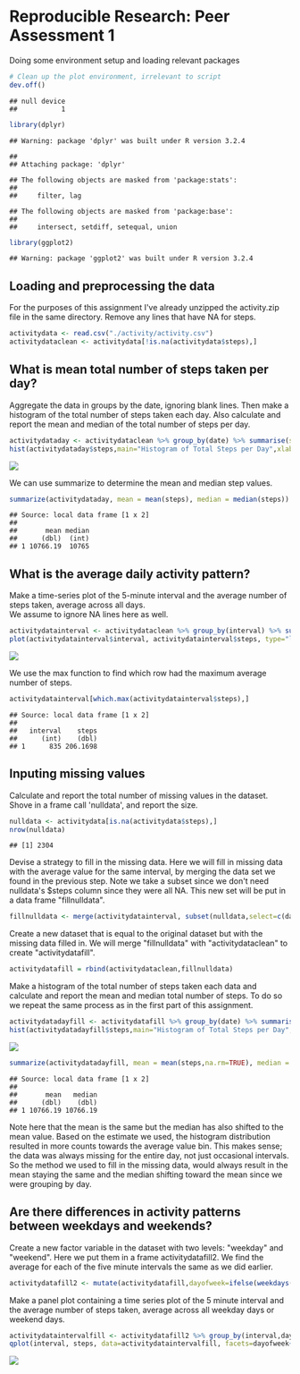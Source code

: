 # Reproducible Research: Peer Assessment 1
Doing some environment setup and loading relevant packages

```r
# Clean up the plot environment, irrelevant to script
dev.off()
```

```
## null device 
##           1
```

```r
library(dplyr)  
```

```
## Warning: package 'dplyr' was built under R version 3.2.4
```

```
## 
## Attaching package: 'dplyr'
```

```
## The following objects are masked from 'package:stats':
## 
##     filter, lag
```

```
## The following objects are masked from 'package:base':
## 
##     intersect, setdiff, setequal, union
```

```r
library(ggplot2)
```

```
## Warning: package 'ggplot2' was built under R version 3.2.4
```


## Loading and preprocessing the data
For the purposes of this assignment I've already unzipped the activity.zip file in the same directory.  Remove any lines that have NA for steps.


```r
activitydata <- read.csv("./activity/activity.csv")  
activitydataclean <- activitydata[!is.na(activitydata$steps),]
```


## What is mean total number of steps taken per day?
Aggregate the data in groups by the date, ignoring blank lines.  Then make a histogram of the total number of steps taken each day.  Also calculate and report the mean and median of the total number of steps per day.


```r
activitydataday <- activitydataclean %>% group_by(date) %>% summarise(steps = sum(steps))  
hist(activitydataday$steps,main="Histogram of Total Steps per Day",xlab="Step Counts")
```

![](PA1_template_files/figure-html/unnamed-chunk-3-1.png)

We can use summarize to determine the mean and median step values.


```r
summarize(activitydataday, mean = mean(steps), median = median(steps))
```

```
## Source: local data frame [1 x 2]
## 
##       mean median
##      (dbl)  (int)
## 1 10766.19  10765
```

## What is the average daily activity pattern?
Make a time-series plot of the 5-minute interval and the average number of steps taken, average across all days.  
We assume to ignore NA lines here as well.


```r
activitydatainterval <- activitydataclean %>% group_by(interval) %>% summarise(steps = mean(steps))
plot(activitydatainterval$interval, activitydatainterval$steps, type="l", xlab="Interval", ylab="Average Steps", main="Average Daily Activity Pattern")
```

![](PA1_template_files/figure-html/unnamed-chunk-5-1.png)

We use the max function to find which row had the maximum average number of steps.


```r
activitydatainterval[which.max(activitydatainterval$steps),]
```

```
## Source: local data frame [1 x 2]
## 
##   interval    steps
##      (int)    (dbl)
## 1      835 206.1698
```

## Inputing missing values
Calculate and report the total number of missing values in the dataset.  Shove in a frame call 'nulldata', and report the size.


```r
nulldata <- activitydata[is.na(activitydata$steps),]
nrow(nulldata)
```

```
## [1] 2304
```

Devise a strategy to fill in the missing data.  Here we will fill in missing data with the average value for the same interval, by merging the data set we found in the previous step.  Note we take a subset since we don't need nulldata's $steps column since they were all NA.  This new set will be put in a data frame "fillnulldata".


```r
fillnulldata <- merge(activitydatainterval, subset(nulldata,select=c(date,interval)), by="interval")
```

Create a new dataset that is equal to the original dataset but with the missing data filled in.  We will merge "fillnulldata" with "activitydataclean" to create "activitydatafill".


```r
activitydatafill = rbind(activitydataclean,fillnulldata)
```

Make a histogram of the total number of steps taken each data and calculate and report the mean and median total number of steps.  To do so we repeat the same process as in the first part of this assignment.


```r
activitydatadayfill <- activitydatafill %>% group_by(date) %>% summarise(steps = sum(steps))
hist(activitydatadayfill$steps,main="Histogram of Total Steps per Day",xlab="Step Counts")
```

![](PA1_template_files/figure-html/unnamed-chunk-10-1.png)

```r
summarize(activitydatadayfill, mean = mean(steps,na.rm=TRUE), median = median(steps,na.rm=TRUE))
```

```
## Source: local data frame [1 x 2]
## 
##       mean   median
##      (dbl)    (dbl)
## 1 10766.19 10766.19
```

Note here that the mean is the same but the median has also shifted to the mean value.  Based on the estimate we used, the histogram distribution resulted in more counts towards the average value bin.  This makes sense; the data was always missing for the entire day, not just occasional intervals.  So the method we used to fill in the missing data, would always result in the mean staying the same and the median shifting toward the mean since we were grouping by day.

## Are there differences in activity patterns between weekdays and weekends?
Create a new factor variable in the dataset with two levels: "weekday" and "weekend".  Here we put them in a frame activitydatafill2.  We find the average for each of the five minute intervals the same as we did earlier.


```r
activitydatafill2 <- mutate(activitydatafill,dayofweek=ifelse(weekdays(as.Date(activitydatafill$date)) == "Saturday" | weekdays(as.Date(activitydatafill$date)) == "Sunday", "weekend", "weekday"))
```

Make a panel plot containing a time series plot of the 5 minute interval and the average number of steps taken, average across all weekday days or weekend days.


```r
activitydataintervalfill <- activitydatafill2 %>% group_by(interval,dayofweek) %>% summarise(steps = mean(steps))
qplot(interval, steps, data=activitydataintervalfill, facets=dayofweek~., geom=c("line")) + geom_line(size=1, color="blue") + labs(title = "Comparison of Average Steps per Interval by Day of Week")
```

![](PA1_template_files/figure-html/unnamed-chunk-12-1.png)
